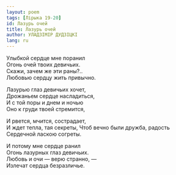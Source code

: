 ```yaml
---
layout: poem
tags: [Лірыка 19-20]
id: Лазурь очей
title: Лазурь очей
author: УЛАДЗІМІР ДУДЗІЦКІ
lang: ru
---
```



Улыбкой сердце мне поранил  
Огонь очей твоих девичьих.  
Скажи, зачем же эти раны?..  
Любовью сердцу жить привычно.  

Лазурью глаз девичьих хочет,  
Дрожаньем сердце насладиться,  
И с той поры и днем и ночью  
Оно к груди твоей стремится,  

И рвется, мчится, сострадает,  
И ждет тепла, тая секреты, 
Чтоб вечно были дружба, радость  
Сердечной ласкою согреты.  

И потому мне сердце ранил  
Огонь лазурных глаз девичьих.  
Любовь и очи — верю странно, —  
Излечат сердца безразличье.  
